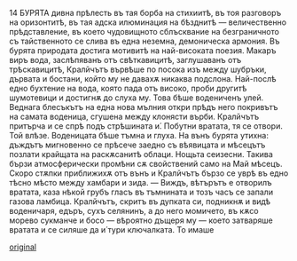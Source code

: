 ﻿14
БУРЯТА
дивна прѣлесть въ тая борба на стихиитѣ, въ тоя разговоръ на оризонтитѣ, въ тая адска илюминация на бѣзднитѣ — величественно прѣдставление, въ което чудовищното сблъсквание на безграничното съ тайственното се слива въ една неземна, демоническа армония. Въ бурята природата достига мотивитѣ на най-високата поезия.
Макаръ виръ вода, заслѣпяванъ отъ свѣткавицитѣ, заглушаванъ отъ трѣскавицитѣ, Кралйчътъ вървѣше по посока изъ между шубръки, дървата и бостани, който му не давахѫ никаква подслона. Най-послѣ едно бухтение на вода, която пада отъ високо, проби другитѣ шумотевици и достигнѫ до слуха му. Това бѣше водениченъ улей. Веднага блесъкътъ на една нова мълния откри прѣдъ него покривътъ на самата воденица, сгушена между клонясти върби. Кралйчътъ притърча и се спрѣ подъ стрѣшината и́. Побутни вратата, тя се отвори. Той влѣзе. Воденицата бѣше тъмна и глуха. На вънъ бурята утихна: дъждътъ мигновенно се прѣсече заедно съ вѣявицата и мѣсецътъ позлати крайщата на раскѫсанитѣ облаци. Нощьта сеизесни. Такива бързи атмосферически промѣни сѫ свойствений само на Май мѣсецъ.
Скоро стѫпки приближихѫ отъ вънъ и Кралйчътъ бързо се уврѣ въ едно тѣсно мѣсто между хамбари и зида.
— Виждъ, вѣтърътъ е отворилъ вратата, каза нѣкой грубъ гласъ въ тъмнината и тозъ часъ се запали газова ламбица.
Кралйчътъ, скритъ въ дупката си, подникнѫ и видѣ воденичаря, едъръ, сухъ селянинъ, а до него момичето, въ кѫсо морево сукманче и босо — вѣроятно дъщеря му — което затваряше вратата и се силяше да и́ тури ключалката. То имаше

[original](images/021.jpg)